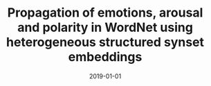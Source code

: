 ---
# Documentation: https://wowchemy.com/docs/managing-content/

title: Propagation of emotions, arousal and polarity in WordNet using heterogeneous
  structured synset embeddings
subtitle: ''
summary: ''
authors:
- kocon
- janz
- Monika Riegel
- Małgorzata Wierzba
- Artur Marchewka
- Agnieszka Czoska
- Damian Grimling
- Barbara Konat
- Konrad Juszczyk
- Katarzyna Klessa
- piasecki
tags: []
categories: []
date: '2019-01-01'
lastmod: 2022-10-07T05:08:05Z
featured: false
draft: false

# Featured image
# To use, add an image named `featured.jpg/png` to your page's folder.
# Focal points: Smart, Center, TopLeft, Top, TopRight, Left, Right, BottomLeft, Bottom, BottomRight.
image:
  caption: ''
  focal_point: ''
  preview_only: false

# Projects (optional).
#   Associate this post with one or more of your projects.
#   Simply enter your project's folder or file name without extension.
#   E.g. `projects = ["internal-project"]` references `content/project/deep-learning/index.md`.
#   Otherwise, set `projects = []`.
projects: []
publishDate: '2022-10-07T05:08:04.030859Z'
publication_types:
- '1'
abstract: ''
publication: '*Proceedings of the Tenth Global Wordnet Conference : July 23-27, 2019,
  Wrocław (Poland)*'
links:
- name: URL
  url: https://clarin-pl.eu/dspace/handle/11321/718
---